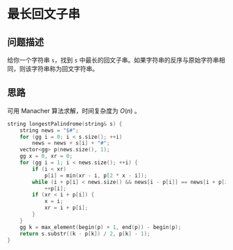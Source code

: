 # 最长回文子串

## 问题描述

给你一个字符串 `s`，找到 `s` 中最长的回文子串。如果字符串的反序与原始字符串相同，则该字符串称为回文字符串。

## 思路

可用 Manacher 算法求解，时间复杂度为 $O(n)$ 。

```cpp
string longestPalindrome(string& s) {
    string news = "$#";
    for (gg i = 0; i < s.size(); ++i)
        news = news + s[i] + "#";
    vector<gg> p(news.size(), 1);
    gg x = 0, xr = 0;
    for (gg i = 1; i < news.size(); ++i) {
        if (i < xr)
            p[i] = min(xr - i, p[2 * x - i]);
        while (i + p[i] < news.size() && news[i - p[i]] == news[i + p[i]])
            ++p[i];
        if (xr < i + p[i]) {
            x = i;
            xr = i + p[i];
        }
    }
    gg k = max_element(begin(p) + 1, end(p)) - begin(p);
    return s.substr((k - p[k]) / 2, p[k] - 1);
}
```
